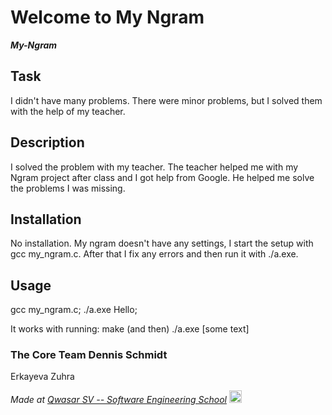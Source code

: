 # Welcome to My Ngram
 ***My-Ngram***

## Task

I didn't have many problems. There were minor problems, but I solved them with the help of my teacher.

## Description

I solved the problem with my teacher. The teacher helped me with my Ngram project after class and I got help from Google. He helped me solve the problems I was missing.

## Installation

No installation. My ngram doesn't have any settings, I start the setup with gcc my_ngram.c. After that I fix any errors and then run it with ./a.exe.

## Usage

gcc my_ngram.c; ./a.exe Hello; 



It works with running: make (and then) ./a.exe [some text]

### The Core Team Dennis Schmidt
Erkayeva Zuhra



<span><i>Made at <a href='https://qwasar.io'>Qwasar SV -- Software Engineering School</a></i></span> <span><img alt='Qwasar SV -- Software Engineering Schools Logo' src='https://storage.googleapis.com/qwasar-public/qwasar-logo_50x50.png' width='20px'></span>